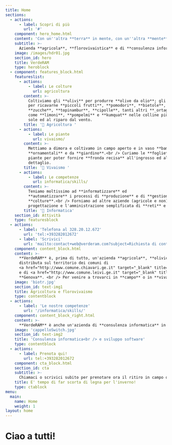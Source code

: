 ```yaml
---
title: Home
sections:
  - actions:
      - label: Scopri di più
        url: '#'
    component: hero_home.html
    content: 'Con un''altra **terra** in mente, con un''altra **mente** in terra.'
    subtitle: >- 
      Azienda **agricola**, **florovivaistica** e di **consulenza informatica** <br />_condotta (e raccontata) da **Valerio Sanguineti**_
    image: /images/hdr01.jpg
    section_id: hero
    title: VerdeRAM
    type: heroblock
  - component: features_block.html
    featureslist:
      - actions:
          - label: Le colture
            url: agricoltura
        content: >-
          Coltiviamo gli **ulivi** per produrre **olive da olio**; gli **orti**
          per ricavarne **piccoli frutti**, **pomodori**, **bietole**, **patate**,
          **zucche**, **topinambur**, **cipolle**, tanti altri **_ortaggi di stagione_** e gli **agrumi**
          come **limoni**, **pompelmi** e **kumquat** nelle colline più esposte al
          sole ed al riparo dal vento.
        title: '🍓 Agricoltura ' 
      - actions:
          - label: Le piante
            url: vivaismo/
        content: >-
          Mettiamo a dimora e coltivamo in campo aperto e in vaso **bambù**, **melograni**, **palme**, **pitosfori** ed altre piante
          **ornamentali** e da **giardino**.<br /> Curiamo le **foglie** delle nostre
          piante per poter fornire **fronda recisa** all'ingrosso ed al
          dettaglio.
        title: '🌻 Vivaismo '
      - actions:
          - label: Le competenze
            url: informatica/skills/
        content: >-
          Teniamo moltissimo ad **informatizzare** ed
          **automatizzare** i processi di **produzione** e di **gestione** delle
          **colture**.<br /> Forniamo ad altre aziende (agricole e non) **consulenza informatica** per la
          progettazione e l'amministrazione semplificata di **reti** e di **sistemi**.
        title: '📀 Informatica'
    section_id: Attività
    type: featuresblock
  - actions:
      - label: 'Telefona al 328.20.12.672'
        url: 'tel:+393282012672'
      - label: 'Scrivici'
        url: 'mailto:contact+web@verderam.com?subject=Richiesta di contatto'
    component: content_block.html
    content: >-
      **VerdeRAM** è, prima di tutto, un'azienda **agricola**, **olivicola** e **florovivaistica**
      distributa sul territorio dei comuni di
      <a href="http://www.comune.chiavari.ge.it" target="_blank" title="Sito istituzionale del Comune di Chiavari">Chiavari</a> 
      e di <a href="http://www.comune.leivi.ge.it" target="_blank" title="Sito istituzionale del Comune di Leivi">Leivi</a>, in provincia di
      **Genova**. <br /> Per venire a trovarci in **campo** o in **vivaio**  [**telefona**](tel:+393282012672) al numero **328.20.12.672** oppure [**scrivi un'email**](mailto:contact+web@verderam.com?subject=Richiesta di contatto) per concordare un appuntamento.<br />Se preferisci puoi anche avviare una chat <a href="https://t.me/macerie5" target="_blank" title="Telegram">Telegram</a> o <a href="https://wa.me/393282012672" target="_blank" title="Whatsapp">Whatsapp</a>.
    image: 'biotr.jpg'
    section_id: text-img1
    title: Agricoltura e florovivaismo
    type: contentblock
  - actions:
      - label: 'Le nostre competenze'
        url: '/informatica/skills/'
    component: content_block_right.html
    content: >-
      **VerdeRAM** è anche un'azienda di **consulenza informatica** in grado di fornire ad aziende, scuole ed enti il **supporto tecnico** ed i giusti **strumenti** per entrare con il piede giusto nel mondo del **networking**, dell'**automazione** e dell'**internet delle cose** e gestire centralmente e con semplicità ogni componente della propria **struttura produttiva digitale**.
    image: 'cappelloSwitch.jpg'
    section_id: text-img2
    title: 'Consulenza informatica<br /> e sviluppo software'
    type: contentblock
  - actions:
      - label: Prenota qui!
        url: tel:+393282012672
    component: cta_block.html
    section_id: cta
    subtitle: >-
      Chiamaci o scrivici subito per prenotare ora il ritiro in campo o la consegna a domicilio:<br /> la disponibilità di legna d'ulivo è limitata!
    title: E' tempo di far scorta di legna per l'inverno!
    type: ctablock
menu:
  main:
    name: Home
    weight: 1
layout: home
---
```


# Ciao a tutti!